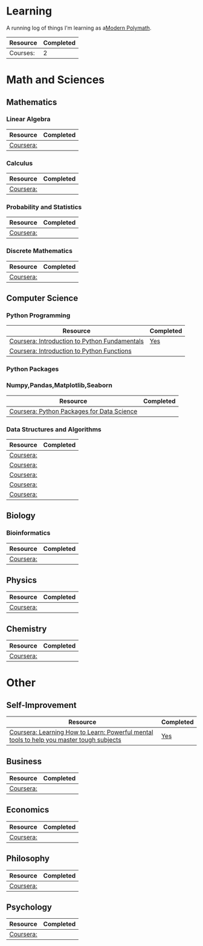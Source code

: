 # Learning

A running log of things I'm learning as a[Modern Polymath](https://medium.com/accelerated-intelligence/modern-polymath-81f882ce52db).

|Resource|Completed|
|---|---|
|Courses: |2|

# Math and Sciences

## Mathematics

### Linear Algebra
|Resource|Completed|
|---|---|
|[Coursera: ]()| |
### Calculus
|Resource|Completed|
|---|---|
|[Coursera: ]()| |
### Probability and Statistics
|Resource|Completed|
|---|---|
|[Coursera: ]()| |
### Discrete Mathematics
|Resource|Completed|
|---|---|
|[Coursera: ]()| |

## Computer Science

### Python Programming

|Resource|Completed|
|---|---|
|[Coursera: Introduction to Python Fundamentals](https://www.coursera.org/learn/introduction-python-fundamentals)|[Yes](https://coursera.org/share/33a128dd2096f7f1bd294421e44a4185)|
|[Coursera: Introduction to Python Functions](https://www.coursera.org/learn/introduction-python-functions)| |
### Python Packages
### Numpy,Pandas,Matplotlib,Seaborn
|Resource|Completed|
|---|---|
|[Coursera: Python Packages for Data Science](https://www.coursera.org/learn/python-packages-data-science)| |


### Data Structures and Algorithms

|Resource|Completed|
|---|---|
|[Coursera: ]()| |
|[Coursera: ]()| |
|[Coursera: ]()| |
|[Coursera: ]()| |
|[Coursera: ]()| |

## Biology
### Bioinformatics
|Resource|Completed|
|---|---|
|[Coursera: ]()| |

## Physics

|Resource|Completed|
|---|---|
|[Coursera: ]()| |

## Chemistry

|Resource|Completed|
|---|---|
|[Coursera: ]()| |

# Other 

## Self-Improvement

|Resource|Completed|
|---|---|
|[Coursera: Learning How to Learn: Powerful mental tools to help you master tough subjects](https://www.coursera.org/learn/learning-how-to-learn)|[Yes](https://coursera.org/share/c37615c59e6721fac0eeb6fcdcc2b663)|

## Business

|Resource|Completed|
|---|---|
|[Coursera: ]()| |

## Economics

|Resource|Completed|
|---|---|
|[Coursera: ]()| |

## Philosophy

|Resource|Completed|
|---|---|
|[Coursera: ]()| |

## Psychology

|Resource|Completed|
|---|---|
|[Coursera: ]()| |
